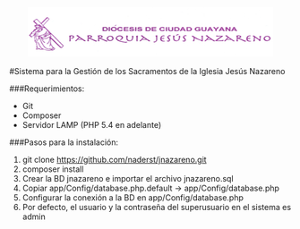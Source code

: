 <p align="center"><img src="/app/webroot/img/logo.png"></p>
#Sistema para la Gestión de los Sacramentos de la Iglesia Jesús Nazareno

###Requerimientos:

- Git
- Composer
- Servidor LAMP (PHP 5.4 en adelante)

###Pasos para la instalación:

1. git clone https://github.com/naderst/jnazareno.git
2. composer install
3. Crear la BD jnazareno e importar el archivo jnazareno.sql
4. Copiar app/Config/database.php.default -> app/Config/database.php
5. Configurar la conexión a la BD en app/Config/database.php
6. Por defecto, el usuario y la contraseña del superusuario en el sistema es admin
